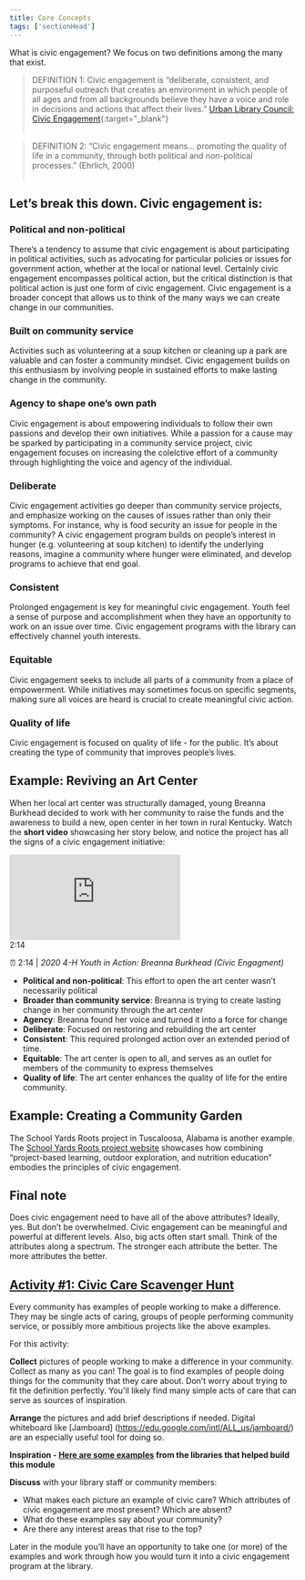 ```yaml
---
title: Core Concepts 
tags: ['sectionHead']
---
```


What is civic engagement? We focus on two definitions among the many that exist. 

> DEFINITION 1: Civic engagement is “deliberate, consistent, and purposeful outreach that creates an environment in which people of all ages and from all backgrounds believe they have a voice and role in decisions and actions that affect their lives.” [Urban Library Council: Civic Engagement](https://www.urbanlibraries.org/assets/ULC_Civic_Engagement_Report.pdf){:target="_blank"}
<br/><br/>

>DEFINITION 2: “Civic engagement means… promoting the quality of life in a community, through both political and non-political processes.” (Ehrlich, 2000) <br/><br/>

## Let’s break this down. Civic engagement is:

<div class="colorhighlight color1" markdown="1">

### Political and non-political

There’s a tendency to assume that civic engagement is about participating in political activities, such as advocating for particular policies or issues for government action, whether at the local or national level. Certainly civic engagement encompasses political action, but the critical distinction is that political action is just one form of civic engagement. Civic engagement is a broader concept that allows us to think of the many ways we can create change in our communities.
</div>

<div class="colorhighlight color2" markdown="1">

### Built on community service

Activities such as volunteering at a soup kitchen or cleaning up a park are valuable and can foster a community mindset. Civic engagement builds on this enthusiasm by involving people in sustained efforts to make lasting change in the community.
</div>

<div class="colorhighlight color3" markdown="1">

### Agency to shape one’s own path

Civic engagement is about empowering individuals to follow their own passions and develop their own initiatives. While a passion for a cause may be sparked by participating in a community service project, civic engagement focuses on increasing the colelctive effort of a community through highlighting the voice and agency of the individual.

</div>

<div class="colorhighlight color1" markdown="1">

### Deliberate

Civic engagement activities go deeper than community service projects, and emphasize working on the causes of issues rather than only their symptoms. For instance, why is food security an issue for people in the community? A civic engagement program builds on people’s interest in hunger (e.g. volunteering at soup kitchen) to identify the underlying reasons, imagine a community where hunger were eliminated, and develop programs to achieve that end goal.
</div>


<div class="colorhighlight color2" markdown="1">

### Consistent

Prolonged engagement is key for meaningful civic engagement. Youth feel a sense of purpose and accomplishment when they have an opportunity to work on an issue over time. Civic engagement programs with the library can effectively channel  youth interests.
</div>

<div class="colorhighlight color3" markdown="1">

### Equitable

Civic engagement seeks to include all parts of a community from a place of empowerment. While initiatives may sometimes focus on specific segments, making sure all voices are heard is crucial to create meaningful civic action.
</div>

<div class="colorhighlight color1" markdown="1">

### Quality of life

Civic engagement is focused on quality of life - for the public. It’s about creating the type of community that improves people’s lives.
</div>

## Example: Reviving an Art Center

When her local art center was structurally damaged, young Breanna Burkhead decided to work with her community to raise the funds and the awareness to build a new, open center in her town in rural Kentucky. Watch the **short video** showcasing her story below, and notice the project has all the signs of a civic engagement initiative:

<div class="callout videos" markdown="1">
<iframe src="https://www.youtube.com/embed/zJMbKayD2rU" frameborder="0" allow="autoplay; encrypted-media" allowfullscreen></iframe>
<div class="videotime">2:14</div></div>

&#x23F0; 2:14 \| *2020 4-H Youth in Action: Breanna Burkhead (Civic Engagment)*

* **Political and non-political**: This effort to open the art center wasn’t necessarily political
* **Broader than community service**: Breanna is trying to create lasting change in her community through the art center
* **Agency**: Breanna found her voice and turned it into a force for change
* **Deliberate**: Focused on restoring and rebuilding the art center
* **Consistent**: This required prolonged action over an extended period of time. 
* **Equitable**: The art center is open to all, and serves as an outlet for members of the community to express themselves
* **Quality of life**: The art center enhances the quality of life for the entire community. 

## Example: Creating a Community Garden

The School Yards Roots project in Tuscaloosa, Alabama is another example. The [School Yards Roots project website](https://schoolyardroots.org/) showcases how combining “project-based learning, outdoor exploration, and nutrition education” embodies the principles of civic engagement.

## Final note

Does civic engagement need to have all of the above attributes? Ideally, yes. But don’t be overwhelmed. Civic engagement can be meaningful and powerful at different levels. Also, big acts often start small. Think of the attributes along a spectrum. The stronger each attribute the better. The more attributes the better. 

<div class="callout activity" markdown="1">
    
## [Activity #1: Civic Care Scavenger Hunt](https://docs.google.com/document/d/1uPmhiT61et6bkAChEcgjCZPWVTGtgmdrK6o7MoNqlvU/edit#bookmark=id.oxzcg9bc4nop)

Every community has examples of people working to make a difference. They may be single acts of caring, groups of people performing community service, or possibly more ambitious projects like the above examples. 

For this activity:

**Collect** pictures of people working to make a difference in your community. Collect as many as you can! The goal is to find examples of people doing things for the community that they care about. Don’t worry about trying to fit the definition perfectly. You'll likely find many simple acts of care that can serve as sources of inspiration.

**Arrange** the pictures and add brief descriptions if needed. Digital whiteboard like [Jamboard] (https://edu.google.com/intl/ALL_us/jamboard/) are an especially useful tool for doing so.

**Inspiration - [Here are some examples](https://jamboard.google.com/d/1yVbi2FzfFIRHpSCg7RqfHJSpKMDw74yeqxpnIAlp26g/viewer?pli=1&f=3)
from the libraries that helped build this module**

**Discuss** with your library staff or community members: 
* What makes each picture an example of civic care? Which attributes of civic engagement are most present? Which are absent?
* What do these examples say about your community? 
* Are there any interest areas that rise to the top? 

Later in the module you’ll have an opportunity to take one (or more) of the examples and work through how you would turn it into a civic engagement program at the library.

</div>
